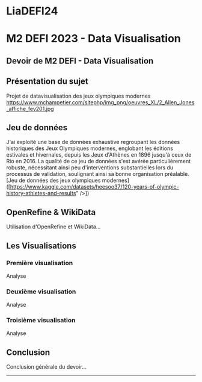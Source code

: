 # LiaDEFI24
# M2 DEFI 2023 - Data Visualisation

## Devoir de M2 DEFI - Data Visualisation

## Présentation du sujet
Projet de datavisualisation des jeux olympiques modernes
https://www.mchampetier.com/sitephp/img_png/oeuvres_XL/2_Allen_Jones_affiche_fev201.jpg

## Jeu de données
J'ai exploité une base de données exhaustive regroupant les données historiques des Jeux Olympiques modernes, englobant les éditions estivales et hivernales, depuis les Jeux d'Athènes en 1896 jusqu'à ceux de Rio en 2016. La qualité de ce jeu de données s'est avérée particulièrement robuste, nécessitant ainsi peu d'interventions substantielles lors du processus de validation, soulignant ainsi sa bonne organisation préalable.
[Jeu de données des jeux olympiques modernes]([https://www.kaggle.com/datasets/heesoo37/120-years-of-olympic-history-athletes-and-results" />])

## OpenRefine & WikiData
Utilisation d'OpenRefine et WikiData...

##  Les Visualisations

### Première visualisation
Analyse

### Deuxième visualisation
Analyse

### Troisième visualisation
Analyse




## Conclusion
Conclusion générale du devoir...

---

